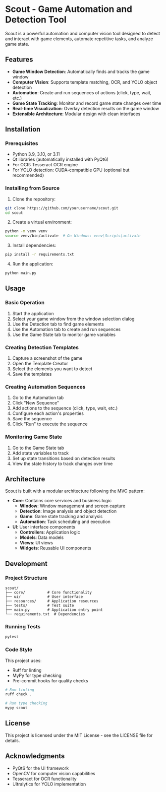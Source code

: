# Scout - Game Automation and Detection Tool

Scout is a powerful automation and computer vision tool designed to detect and interact with game elements, automate repetitive tasks, and analyze game state.

## Features

- **Game Window Detection**: Automatically finds and tracks the game window
- **Computer Vision**: Supports template matching, OCR, and YOLO object detection
- **Automation**: Create and run sequences of actions (click, type, wait, etc.)
- **Game State Tracking**: Monitor and record game state changes over time
- **Real-time Visualization**: Overlay detection results on the game window
- **Extensible Architecture**: Modular design with clean interfaces

## Installation

### Prerequisites

- Python 3.9, 3.10, or 3.11
- Qt libraries (automatically installed with PyQt6)
- For OCR: Tesseract OCR engine
- For YOLO detection: CUDA-compatible GPU (optional but recommended)

### Installing from Source

1. Clone the repository:
```bash
git clone https://github.com/yourusername/scout.git
cd scout
```

2. Create a virtual environment:
```bash
python -m venv venv
source venv/bin/activate  # On Windows: venv\Scripts\activate
```

3. Install dependencies:
```bash
pip install -r requirements.txt
```

4. Run the application:
```bash
python main.py
```

## Usage

### Basic Operation

1. Start the application
2. Select your game window from the window selection dialog
3. Use the Detection tab to find game elements
4. Use the Automation tab to create and run sequences
5. Use the Game State tab to monitor game variables

### Creating Detection Templates

1. Capture a screenshot of the game
2. Open the Template Creator
3. Select the elements you want to detect
4. Save the templates

### Creating Automation Sequences

1. Go to the Automation tab
2. Click "New Sequence"
3. Add actions to the sequence (click, type, wait, etc.)
4. Configure each action's properties
5. Save the sequence
6. Click "Run" to execute the sequence

### Monitoring Game State

1. Go to the Game State tab
2. Add state variables to track
3. Set up state transitions based on detection results
4. View the state history to track changes over time

## Architecture

Scout is built with a modular architecture following the MVC pattern:

- **Core**: Contains core services and business logic
  - **Window**: Window management and screen capture
  - **Detection**: Image analysis and object detection
  - **Game**: Game state tracking and analysis
  - **Automation**: Task scheduling and execution
- **UI**: User interface components
  - **Controllers**: Application logic
  - **Models**: Data models
  - **Views**: UI views
  - **Widgets**: Reusable UI components

## Development

### Project Structure

```
scout/
├── core/          # Core functionality
├── ui/            # User interface
├── resources/     # Application resources
├── tests/         # Test suite
├── main.py        # Application entry point
└── requirements.txt  # Dependencies
```

### Running Tests

```bash
pytest
```

### Code Style

This project uses:
- Ruff for linting
- MyPy for type checking
- Pre-commit hooks for quality checks

```bash
# Run linting
ruff check .

# Run type checking
mypy scout
```

## License

This project is licensed under the MIT License - see the LICENSE file for details.

## Acknowledgments

- PyQt6 for the UI framework
- OpenCV for computer vision capabilities
- Tesseract for OCR functionality
- Ultralytics for YOLO implementation